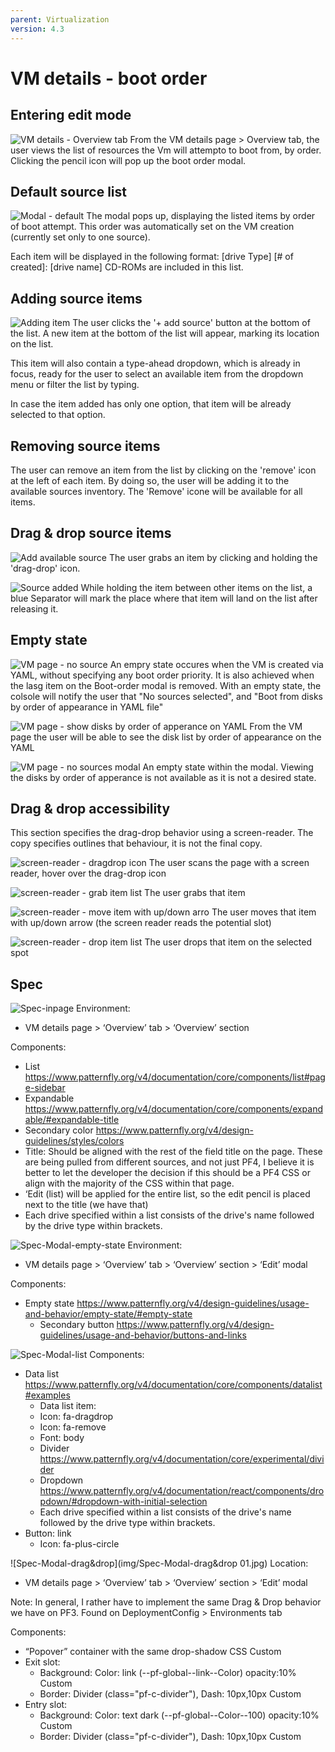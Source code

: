 ```yaml
---
parent: Virtualization
version: 4.3
---
```


# VM details - boot order

## Entering edit mode
![VM details - Overview tab](img/C1-0-0.jpg)
From the VM details page > Overview tab, the user views the list of resources the Vm will attempto to boot from, by order.
Clicking the pencil icon will pop up the boot order modal.

## Default source list
![Modal - default](img/C1-1-0.jpg)
The modal pops up, displaying the listed items by order of boot attempt.
This order was automatically set on the VM creation (currently set only to one source).

Each item will be displayed in the following format:
[drive Type] [# of created]: [drive name]
CD-ROMs are included in this list.

## Adding source items
![Adding item](img/C1-1-2.jpg)
The user clicks the '+ add source' button at the bottom of the list.
A new item at the bottom of the list will appear, marking its location on the list. 

This item will also contain a type-ahead dropdown, which is already in focus, ready for the user to select an available item from the dropdown menu or filter the list by typing.

In case the item added has only one option, that item will be already selected to that option.

## Removing source items
The user can remove an item from the list by clicking on the 'remove' icon at the left of each item. By doing so, the user will be adding it to the available sources inventory.
The 'Remove' icone will be available for all items.

## Drag & drop source items
![Add available source](img/C1-2-0.jpg)
The user grabs an item by clicking and holding the 'drag-drop' icon.

![Source added](img/C1-2-1.jpg)
While holding the item between other items on the list, a blue Separator will mark the place where that item will land on the list after releasing it.

## Empty state
![VM page - no source](img/C2-0-0.jpg)
An empry state occures when the VM is created via YAML, without specifying any boot order priority.
It is also achieved when the lasg item on the Boot-order modal is removed.
With an empty state, the colsole will notify the user that "No sources selected", and "Boot from disks by order of appearance in YAML file"

![VM page - show disks by order of apperance on YAML](img/C2-0-1.jpg)
From the VM page the user will be able to see the disk list by order of appearance on the YAML

![VM page - no sources modal](img/C2-1-0.jpg)
An empty state within the modal.
Viewing the disks by order of apperance is not available as it is not a desired state.


## Drag & drop accessibility
This section specifies the drag-drop behavior using a screen-reader. The copy specifies outlines that behaviour, it is not the final copy.

![screen-reader - dragdrop icon](img/C1-3-0.jpg)
The user scans the page with a screen reader, hover over the drag-drop icon

![screen-reader - grab item list](img/C1-3-1.jpg)
The user grabs that item

![screen-reader - move item with up/down arro](img/C1-3-2.jpg)
The user moves that item with up/down arrow (the screen reader reads the potential slot)

![screen-reader - drop item list](img/C1-3-3.jpg)
The user drops that item on the selected spot


## Spec

![Spec-inpage](img/Spec-inpage-01.jpg)
Environment:
- VM details page > ‘Overview’ tab > ‘Overview’ section

Components:
- List https://www.patternfly.org/v4/documentation/core/components/list#page-sidebar
- Expandable https://www.patternfly.org/v4/documentation/core/components/expandable/#expandable-title
- Secondary color https://www.patternfly.org/v4/design-guidelines/styles/colors
- Title: Should be aligned with the rest of the field title on the page. These are being pulled from different sources, and not just PF4, I believe it is better to let the developer the decision if this should be a PF4 CSS or align with the majority of the CSS within that page. 
- ‘Edit (list) will be applied for the entire list, so the edit pencil is placed next to the title (we have that)
- Each drive specified within a list consists of the drive's name followed by the drive type within brackets.

![Spec-Modal-empty-state](img/Spec-Modal-empty-state-01.jpg)
Environment:
- VM details page > ‘Overview’ tab > ‘Overview’ section > ‘Edit’ modal

Components:
- Empty state https://www.patternfly.org/v4/design-guidelines/usage-and-behavior/empty-state/#empty-state
  - Secondary button https://www.patternfly.org/v4/design-guidelines/usage-and-behavior/buttons-and-links

![Spec-Modal-list](img/Spec-Modal-list-01.jpg)
Components:
- Data list https://www.patternfly.org/v4/documentation/core/components/datalist#examples
  - Data list item:
  - Icon: fa-dragdrop
  - Icon: fa-remove
  - Font: body
  - Divider https://www.patternfly.org/v4/documentation/core/experimental/divider
  - Dropdown https://www.patternfly.org/v4/documentation/react/components/dropdown/#dropdown-with-initial-selection
  - Each drive specified within a list consists of the drive's name followed by the drive type within brackets.
- Button: link
  - Icon: fa-plus-circle

![Spec-Modal-drag&drop](img/Spec-Modal-drag&drop 01.jpg)
Location:
- VM details page > ‘Overview’ tab > ‘Overview’ section > ‘Edit’ modal

Note:
In general, I rather have to implement the same Drag & Drop behavior we have on PF3. Found on DeploymentConfig > Environments tab

Components:
- “Popover” container with the same drop-shadow CSS Custom
- Exit slot: 
  - Background: Color: link (--pf-global--link--Color) opacity:10% Custom
  - Border: Divider (class="pf-c-divider"), Dash: 10px,10px  Custom
- Entry slot:
  - Background: Color: text dark (--pf-global--Color--100) opacity:10% Custom
  - Border: Divider (class="pf-c-divider"), Dash: 10px,10px  Custom



